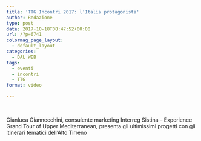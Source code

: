 ```yaml
---
title: 'TTG Incontri 2017: l’Italia protagonista'
author: Redazione
type: post
date: 2017-10-18T08:47:52+00:00
url: /?p=6741
colormag_page_layout:
  - default_layout
categories:
  - DAL WEB
tags:
  - eventi
  - incontri
  - TTG
format: video

---
```

&nbsp;

Gianluca Giannecchini, consulente marketing Interreg Sistina &#8211; Experience Grand Tour of Upper Mediterranean, presenta gli ultimissimi progetti con gli itinerari tematici dell&#8217;Alto Tirreno